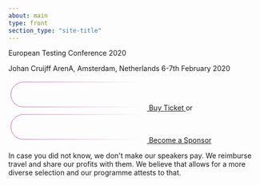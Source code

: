 ```yaml
---
about: main
type: front
section_type: "site-title"
---
```


<section id="european-testing-conference-2020" class="b-front">
    <div class="b-front__img b-img_main b-site-title b-img_full-sized b-img_parallax b-img b-img_bw">
        <div class="b-img__text-content  b-site-title__info rectangle">
            <p class="h1 b-site-title__h1">European Testing Conference 2020</p>
            <div class="b-site-title__location">
                <span>Johan Cruijff ArenA, Amsterdam, Netherlands</span> 
                <span>6-7th February 2020</span>
            </div>
            <p></p>
            <a href="https://ti.to/ETC/ETC20" class="btn btn-margin">
            <svg width="277" height="62">
                <defs>
                    <linearGradient id="grad1">
                        <stop offset="0%" stop-color="#B163A3"/>
                        <stop offset="100%" stop-color="#FFFFFF" />
                    </linearGradient>
                </defs>
                <rect x="5" y="5" rx="25" fill="none" stroke="url(#grad1)" width="266" height="50"></rect>
            </svg>
                <span>Buy Ticket</span>
            </a> <span>or</span>
            <a href="/images/2020/sponsors/ETC20_Become_a Sponsor.pdf" class="btn btn-margin">
            <svg width="277" height="62">
                <defs>
                    <linearGradient id="grad1">
                        <stop offset="0%" stop-color="#B163A3"/>
                        <stop offset="100%" stop-color="#FFFFFF" />
                    </linearGradient>
                </defs>
                <rect x="5" y="5" rx="25" fill="none" stroke="url(#grad1)" width="266" height="50"></rect>
            </svg>
                <span>Become a Sponsor</span>
            </a>
            <p></p>
            <span>In case you did not know, we don't make our speakers pay. We reimburse travel and share our profits with them. </span> 
            <span>We believe that allows for a more diverse selection and our programme attests to that.</span>
        </div>
    </div>
</section>
